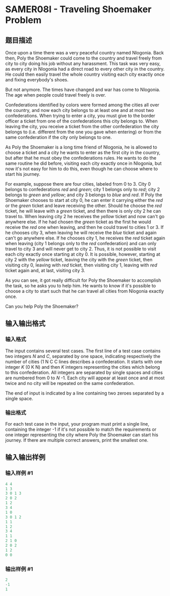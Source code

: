 # SAMER08I - Traveling Shoemaker Problem

## 题目描述

Once upon a time there was a very peaceful country named Nlogonia. Back then, Poly the Shoemaker could come to the country and travel freely from city to city doing his job without any harassment. This task was very easy, as every city in Nlogonia had a direct road to every other city in the country. He could then easily travel the whole country visiting each city exactly once and fixing everybody's shoes.

But not anymore. The times have changed and war has come to Nlogonia. The age when people could travel freely is over.

Confederations identified by colors were formed among the cities all over the country, and now each city belongs to at least one and at most two confederations. When trying to enter a city, you must give to the border officer a ticket from one of the confederations this city belongs to. When leaving the city, you receive a ticket from the other confederation the city belongs to (i.e. different from the one you gave when entering) or from the same confederation if the city only belongs to one.

As Poly the Shoemaker is a long time friend of Nlogonia, he is allowed to choose a ticket and a city he wants to enter as the first city in the country, but after that he must obey the confederations rules. He wants to do the same routine he did before, visiting each city exactly once in Nlogonia, but now it's not easy for him to do this, even though he can choose where to start his journey.

For example, suppose there are four cities, labeled from 0 to 3. City 0 belongs to confederations _red_ and _green_; city 1 belongs only to _red_; city 2 belongs to _green_ and _yellow_; and city 3 belongs to _blue_ and _red_. If Poly the Shoemaker chooses to start at city 0, he can enter it carrying either the _red_ or the _green_ ticket and leave receiving the other. Should he choose the _red_ ticket, he will leave with a _green_ ticket, and then there is only city 2 he can travel to. When leaving city 2 he receives the _yellow_ ticket and now can't go anywhere else. If he had chosen the _green_ ticket as the first he would receive the _red_ one when leaving, and then he could travel to cities 1 or 3. If he chooses city 3, when leaving he will receive the _blue_ ticket and again can't go anywhere else. If he chooses city 1, he receives the _red_ ticket again when leaving (city 1 belongs only to the _red_ confederation) and can only travel to city 3 and will never get to city 2. Thus, it is not possible to visit each city exactly once starting at city 0. It is possible, however, starting at city 2 with the _yellow_ ticket, leaving the city with the _green_ ticket, then visiting city 0, leaving with _red_ ticket, then visiting city 1, leaving with _red_ ticket again and, at last, visiting city 3.

As you can see, it got really difficult for Poly the Shoemaker to accomplish the task, so he asks you to help him. He wants to know if it's possible to choose a city to start such that he can travel all cities from Nlogonia exactly once.

Can you help Poly the Shoemaker?

## 输入输出格式

### 输入格式

The input contains several test cases. The first line of a test case contains two integers _N_ and _C_, separated by one space, indicating respectively the number of cities (1 N C C lines describes a confederation. It starts with one integer _K_ (0 K N) and then _K_ integers representing the cities which belong to this confederation. All integers are separated by single spaces and cities are numbered from 0 to _N_ -1. Each city will appear at least once and at most twice and no city will be repeated on the same confederation.

The end of input is indicated by a line containing two zeroes separated by a single space.

### 输出格式

For each test case in the input, your program must print a single line, containing the integer -1 if it's not possible to match the requirements or one integer representing the city where Poly the Shoemaker can start his journey. If there are multiple correct answers, print the smallest one.

## 输入输出样例

### 输入样例 #1

```cpp
4 4
1 3
3 0 1 3
2 0 2
1 2
3 4
1 0
3 0 1 2
1 1
1 2
3 4
1 1
2 1 0
2 0 2
1 2
0 0
```


### 输出样例 #1

```cpp
2
-1
1
```


